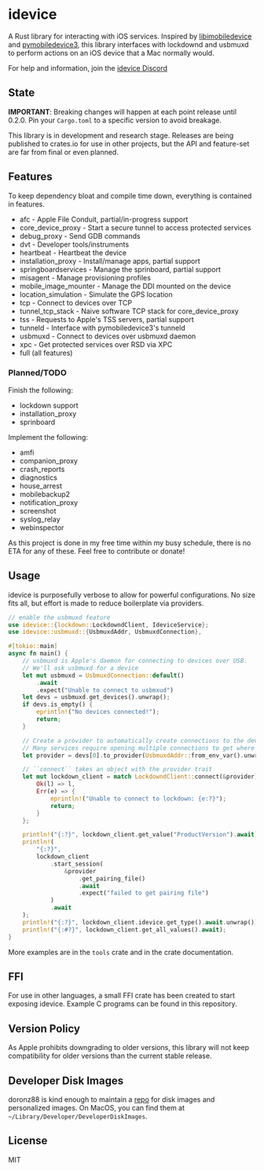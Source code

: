# idevice

A Rust library for interacting with iOS services.
Inspired by [libimobiledevice](https://github.com/libimobiledevice/libimobiledevice)
and [pymobiledevice3](https://github.com/doronz88/pymobiledevice3),
this library interfaces with lockdownd and usbmuxd to perform actions
on an iOS device that a Mac normally would.

For help and information, join the [idevice Discord](https://discord.gg/qtgv6QtYbV)

## State

**IMPORTANT**: Breaking changes will happen at each point release until 0.2.0.
Pin your `Cargo.toml` to a specific version to avoid breakage.

This library is in development and research stage.
Releases are being published to crates.io for use in other projects,
but the API and feature-set are far from final or even planned.

## Features

To keep dependency bloat and compile time down, everything is contained in features.

- afc - Apple File Conduit, partial/in-progress support
- core_device_proxy - Start a secure tunnel to access protected services
- debug_proxy - Send GDB commands
- dvt - Developer tools/instruments
- heartbeat - Heartbeat the device
- installation_proxy - Install/manage apps, partial support
- springboardservices - Manage the sprinboard, partial support
- misagent - Manage provisioning profiles
- mobile_image_mounter - Manage the DDI mounted on the device
- location_simulation - Simulate the GPS location
- tcp - Connect to devices over TCP
- tunnel_tcp_stack - Naive software TCP stack for core_device_proxy
- tss - Requests to Apple's TSS servers, partial support
- tunneld - Interface with pymobiledevice3's tunneld
- usbmuxd - Connect to devices over usbmuxd daemon
- xpc - Get protected services over RSD via XPC
- full (all features)

### Planned/TODO

Finish the following:

- lockdown support
- installation_proxy
- sprinboard

Implement the following:

- amfi
- companion_proxy
- crash_reports
- diagnostics
- house_arrest
- mobilebackup2
- notification_proxy
- screenshot
- syslog_relay
- webinspector

As this project is done in my free time within my busy schedule, there
is no ETA for any of these. Feel free to contribute or donate!

## Usage

idevice is purposefully verbose to allow for powerful configurations.
No size fits all, but effort is made to reduce boilerplate via providers.

```rust
// enable the usbmuxd feature
use idevice::{lockdown::LockdowndClient, IdeviceService};
use idevice::usbmuxd::{UsbmuxdAddr, UsbmuxdConnection},

#[tokio::main]
async fn main() {
    // usbmuxd is Apple's daemon for connecting to devices over USB.
    // We'll ask usbmuxd for a device
    let mut usbmuxd = UsbmuxdConnection::default()
        .await
        .expect("Unable to connect to usbmxud")
    let devs = usbmuxd.get_devices().unwrap();
    if devs.is_empty() {
        eprintln!("No devices connected!");
        return;
    }

    // Create a provider to automatically create connections to the device.
    // Many services require opening multiple connections to get where you want.
    let provider = devs[0].to_provider(UsbmuxdAddr::from_env_var().unwrap(), 0, "example-program")

    // ``connect`` takes an object with the provider trait
    let mut lockdown_client = match LockdowndClient::connect(&provider).await {
        Ok(l) => l,
        Err(e) => {
            eprintln!("Unable to connect to lockdown: {e:?}");
            return;
        }
    };

    println!("{:?}", lockdown_client.get_value("ProductVersion").await);
    println!(
        "{:?}",
        lockdown_client
            .start_session(
                &provider
                    .get_pairing_file()
                    .await
                    .expect("failed to get pairing file")
            )
            .await
    );
    println!("{:?}", lockdown_client.idevice.get_type().await.unwrap());
    println!("{:#?}", lockdown_client.get_all_values().await);
}
```

More examples are in the ``tools`` crate and in the crate documentation.

## FFI

For use in other languages, a small FFI crate has been created to start exposing
idevice. Example C programs can be found in this repository.

## Version Policy

As Apple prohibits downgrading to older versions, this library will
not keep compatibility for older versions than the current stable release.

## Developer Disk Images

doronz88 is kind enough to maintain a [repo](https://github.com/doronz88/DeveloperDiskImage)
for disk images and personalized images.
On MacOS, you can find them at ``~/Library/Developer/DeveloperDiskImages``.

## License

MIT
